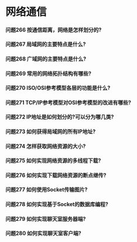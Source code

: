 网络通信
========
#### 问题266 按通信距离，网络是怎样划分的?
#### 问题267 局域网的主要特点是什么?
#### 问题268 广域网的主要特点是什么?
#### 问题269 常用的网络拓扑结构有哪些?
#### 问题270 ISO/OSI参考模型各层的功能是什么?
#### 问题271 TCP/IP参考模型对OSI参考模型的改进有哪些?
#### 问题272 IP地址是如何划分的?可以分为哪几类?
#### 问题273 如何获得局域网的所有IP地址?
#### 问题274 怎样获取网络资源的大小? 
#### 问题275 如何实现网络资源的多线程下载?
#### 问题276 如何实现下载网络资源的断点继传?
#### 问题277 如何使用Socket传输图片?
#### 问题278 如何实现基于Socket的数据库编程?
#### 问题279 如何实现聊天室服务器端? 
#### 问题280 如何实现聊天室客户端?












